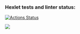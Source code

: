 ### Hexlet tests and linter status:
[![Actions Status](https://github.com/Nekronchik/php-project-45/actions/workflows/hexlet-check.yml/badge.svg)](https://github.com/Nekronchik/php-project-45/actions)

<a href="https://codeclimate.com/github/Nekronchik/php-project-45/maintainability"><img src="https://api.codeclimate.com/v1/badges/d1382d82f3857ead19b3/maintainability" /></a>